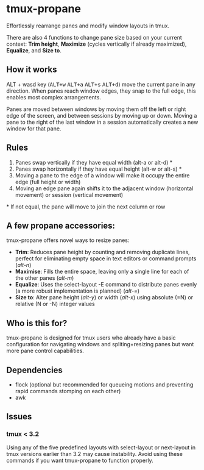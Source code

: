 # tmux-propane 

Effortlessly rearrange panes and modify window layouts in tmux.

There are also 4 functions to change pane size based on your current context: **Trim height**, **Maximize** (cycles vertically if already maximized), **Equalize**, and **Size to**.

<!-- ## Demos (asciinema/gifs) -->

<!-- Move a pane between columns -->

<!-- Move a pane between windows -->

<!-- Trim vim instinces -->

<!-- Toggle between column panes -->

## How it works
ALT + wasd key (<kbd>ALT+w</kbd> <kbd>ALT+a</kbd> <kbd>ALT+s</kbd> <kbd>ALT+d</kbd>) move the current pane in any direction. When panes reach window edges, they snap to the full edge, this enables most complex arrangements.

Panes are moved between windows by moving them off the left or right edge of the screen, and between sessions by moving up or down. Moving a pane to the right of the last window in a session automatically creates a new window for that pane.

## Rules
1. Panes swap vertically if they have equal width (alt-a or alt-d) \*
2. Panes swap horizontally if they have equal height (alt-w or alt-s) \*
3. Moving a pane to the edge of a window will make it occupy the entire edge (full height or width)
4. Moving an edge pane again shifts it to the adjacent window (horizontal movement) or session (vertical movement)

\* If not equal, the pane will move to join the next column or row

## A few propane accessories:
tmux-propane offers novel ways to resize panes:

- **Trim**: Reduces pane height by counting and removing duplicate lines, perfect for eliminating empty space in text editors or command prompts (*alt-n*)
- **Maximise**: Fills the entire space, leaving only a single line for each of the other panes (*alt-m*)
- **Equalize**: Uses the select-layout -E command to distribute panes evenly (a more robust implementation is planned) (*alt-=*)
- **Size to**: Alter pane height (*alt-y*) or width (*alt-x*) using absolute (=N) or relative (N or -N) integer values

## Who is this for?
tmux-propane is designed for tmux users who already have a basic configuration for navigating windows and spliting+resizing panes but want more pane control capabilities.

## Dependencies
- flock (optional but recommended for queueing motions and preventing rapid commands stomping on each other)
- awk

## Issues

### tmux < 3.2
Using any of the five predefined layouts with select-layout or next-layout in tmux versions earlier than 3.2 may cause instability. Avoid using these commands if you want tmux-propane to function properly.
